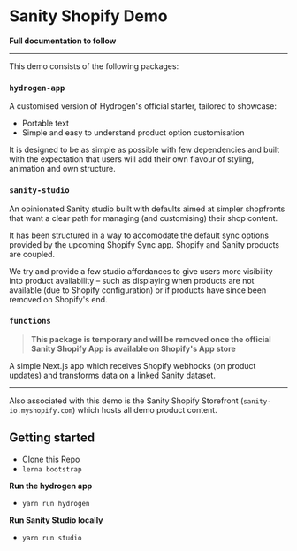 # Sanity Shopify Demo

**Full documentation to follow**

---

This demo consists of the following packages:

### `hydrogen-app`

A customised version of Hydrogen's official starter, tailored to showcase:
- Portable text
- Simple and easy to understand product option customisation

It is designed to be as simple as possible with few dependencies and built with the expectation that users will add their own flavour of styling, animation and own structure.

### `sanity-studio`

An opinionated Sanity studio built with defaults aimed at simpler shopfronts that want a clear path for managing (and customising) their shop content.

It has been structured in a way to accomodate the default sync options provided by the upcoming Shopify Sync app. Shopify and Sanity products are coupled.

We try and provide a few studio affordances to give users more visibility into product availability – such as displaying when products are not available (due to Shopify configuration) or if products have since been removed on Shopify's end.


### `functions` 

> **This package is temporary and will be removed once the official Sanity Shopify App is available on Shopify's App store**

A simple Next.js app which receives Shopify webhooks (on product updates) and transforms data on a linked Sanity dataset.

---

Also associated with this demo is the Sanity Shopify Storefront (`sanity-io.myshopify.com`) which hosts all demo product content.

## Getting started

- Clone this Repo
- `lerna bootstrap`

**Run the hydrogen app**
- `yarn run hydrogen`

**Run Sanity Studio locally**
- `yarn run studio`